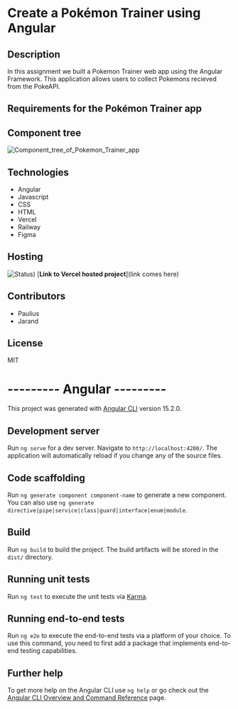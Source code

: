 # Create a Pokémon Trainer using Angular
## Description
In this assignment we built a Pokemon Trainer web app using the Angular Framework. This application allows users to collect Pokemons recieved from the PokeAPI.

## Requirements for the Pokémon Trainer app


## Component tree
![Component_tree_of_Pokemon_Trainer_app](/uploads/29365805bd8756e15a1e2ab437ca53e3/Component_tree_of_Pokemon_Trainer_app.png)

## Technologies
* Angular
* Javascript
* CSS
* HTML
* Vercel
* Railway
* Figma

## Hosting
![Status](https://therealsujitk-vercel-badge.vercel.app/?app=(filename)))
[**Link to Vercel hosted project**](link comes here)

## Contributors
* Paulius
* Jarand

## License
MIT


# --------- Angular ---------


This project was generated with [Angular CLI](https://github.com/angular/angular-cli) version 15.2.0.

## Development server

Run `ng serve` for a dev server. Navigate to `http://localhost:4200/`. The application will automatically reload if you change any of the source files.

## Code scaffolding

Run `ng generate component component-name` to generate a new component. You can also use `ng generate directive|pipe|service|class|guard|interface|enum|module`.

## Build

Run `ng build` to build the project. The build artifacts will be stored in the `dist/` directory.

## Running unit tests

Run `ng test` to execute the unit tests via [Karma](https://karma-runner.github.io).

## Running end-to-end tests

Run `ng e2e` to execute the end-to-end tests via a platform of your choice. To use this command, you need to first add a package that implements end-to-end testing capabilities.

## Further help

To get more help on the Angular CLI use `ng help` or go check out the [Angular CLI Overview and Command Reference](https://angular.io/cli) page.
